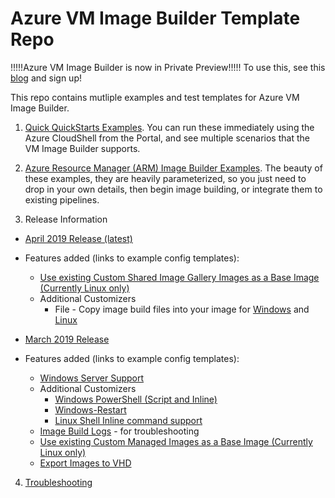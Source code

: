 # Azure VM Image Builder Template Repo
!!!!!Azure VM Image Builder is now in Private Preview!!!!!
To use this, see this [blog](https://azure.microsoft.com/en-us/blog/announcing-private-preview-of-azure-vm-image-builder/) and sign up!

This repo contains mutliple examples and test templates for Azure VM Image Builder.


1. [Quick QuickStarts Examples](/quickquickstarts/readme.md).
You can run these immediately using the Azure CloudShell from the Portal, and see multiple scenarios that the VM Image Builder supports. 


2. [Azure Resource Manager (ARM) Image Builder Examples](/armTemplates/README.md). 
The beauty of these examples, they are heavily parameterized, so you just need to drop in your own details, then begin image building, or integrate them to existing pipelines.

3. Release Information
* [April 2019 Release (latest)](/aibApril2019Update.md)
* Features added (links to example config templates):
    * [Use existing Custom Shared Image Gallery Images as a Base Image (Currently Linux only)](quickquickstarts/8_Creating_a_Custom_Linux_Shared_Image_Gallery_Image_from_SIG)
    * Additional Customizers
        * File - Copy image build files into your image for [Windows](quickquickstarts/0_Creating_a_Custom_Windows_Managed_Image/helloImageTemplateWin.json) and [Linux](quickquickstarts/0_Creating_a_Custom_Linux_Managed_Image/helloImageTemplateLinux.json)

* [March 2019 Release](/aibMarch2019Update.md)
* Features added (links to example config templates):
    * [Windows Server Support](quickquickstarts/0_Creating_a_Custom_Windows_Managed_Image/helloImageTemplateWin.json)
    * Additional Customizers
        * [Windows PowerShell (Script and Inline)](quickquickstarts/0_Creating_a_Custom_Windows_Managed_Image/helloImageTemplateWin.json)
        * [Windows-Restart](quickquickstarts/0_Creating_a_Custom_Windows_Managed_Image/helloImageTemplateWin.json)
        * [Linux Shell Inline command support](quickquickstarts/0_Creating_a_Custom_Linux_Managed_Image/helloImageTemplateLinux.json)
    * [Image Build Logs](/troubleshootingaib.md#collecting-and-reviewing-aib-logs) - for troubleshooting
    * [Use existing Custom Managed Images as a Base Image (Currently Linux only)](quickquickstarts/5_Creating_a_Custom_Image_from_Custom_Managed_Image)
    * [Export Images to VHD](/quickquickstarts/4_Creating_a_Custom_Linux_Image_to_VHD)

4. [Troubleshooting](/troubleshootingaib.md)
